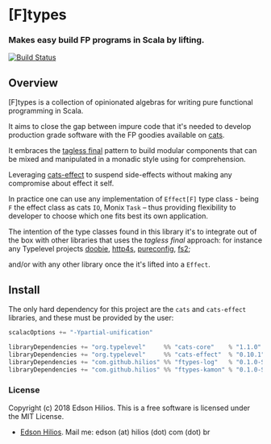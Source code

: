 # [F]types

### Makes easy build FP programs in Scala by lifting.

[![Build Status](https://travis-ci.org/hilios/ftypes.svg?branch=master)](https://travis-ci.org/hilios/ftypes)

## Overview

[F]types is a collection of opinionated algebras for writing pure functional programming in Scala.
 
It aims to close the gap between impure code that it's needed to develop production grade software with the FP 
goodies available on [cats](https://github.com/typelevel/cats).

It embraces the [tagless final](https://blog.scalac.io/exploring-tagless-final.html) pattern to build modular
components that can be mixed and manipulated in a monadic style using for comprehension. 

Leveraging [cats-effect](https://github.com/typelevel/cats-effect) to suspend side-effects without making any
compromise about effect it self.

In practice one can use any implementation of `Effect[F]` type class - being `F` the effect class as 
cats `IO`, Monix `Task` – thus providing flexibility to developer to
choose which one fits best its own application.

The intention of the type classes found in this library it's to integrate out of the box with other libraries
that uses the *tagless final* approach: for instance any Typelevel projects
[doobie](http://tpolecat.github.io/doobie/),
[http4s](https://github.com/http4s/http4s),
[pureconfig](https://github.com/pureconfig/pureconfig),
[fs2](https://github.com/functional-streams-for-scala/fs2);

and/or with any other library once the it's lifted into a `Effect`.

## Install

The only hard dependency for this project are the `cats` and `cats-effect` libraries, and these must be provided 
by the user:

```sbt
scalacOptions += "-Ypartial-unification"

libraryDependencies += "org.typelevel"     %% "cats-core"    % "1.1.0"
libraryDependencies += "org.typelevel"     %% "cats-effect"  % "0.10.1"
libraryDependencies += "com.github.hilios" %% "ftypes-log"   % "0.1.0-SNAPSHOT"
libraryDependencies += "com.github.hilios" %% "ftypes-kamon" % "0.1.0-SNAPSHOT"
```

### License

Copyright (c) 2018 Edson Hilios. This is a free software is licensed under the MIT License.

*   [Edson Hilios](http://edson.hilios.com.br). Mail me: edson (at) hilios (dot) com (dot) br
